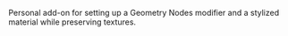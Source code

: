Personal add-on for setting up a Geometry Nodes modifier and a stylized material while preserving textures.
